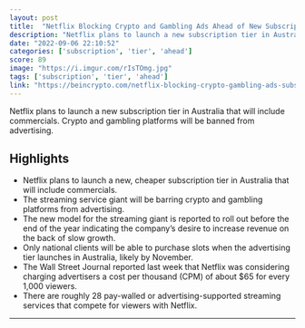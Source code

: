 ```yaml
---
layout: post
title:  "Netflix Blocking Crypto and Gambling Ads Ahead of New Subscription Tier Rollout in Australia"
description: "Netflix plans to launch a new subscription tier in Australia that will include commercials. Crypto and gambling platforms will be banned from advertising."
date: "2022-09-06 22:10:52"
categories: ['subscription', 'tier', 'ahead']
score: 89
image: "https://i.imgur.com/rIsTOmg.jpg"
tags: ['subscription', 'tier', 'ahead']
link: "https://beincrypto.com/netflix-blocking-crypto-gambling-ads-subscription-tier-rollout-australia/"
---
```


Netflix plans to launch a new subscription tier in Australia that will include commercials. Crypto and gambling platforms will be banned from advertising.

## Highlights

- Netflix plans to launch a new, cheaper subscription tier in Australia that will include commercials.
- The streaming service giant will be barring crypto and gambling platforms from advertising.
- The new model for the streaming giant is reported to roll out before the end of the year indicating the company’s desire to increase revenue on the back of slow growth.
- Only national clients will be able to purchase slots when the advertising tier launches in Australia, likely by November.
- The Wall Street Journal reported last week that Netflix was considering charging advertisers a cost per thousand (CPM) of about $65 for every 1,000 viewers.
- There are roughly 28 pay-walled or advertising-supported streaming services that compete for viewers with Netflix.

---
